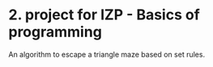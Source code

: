 # 2. project for IZP - Basics of programming

An algorithm to escape a triangle maze based on set rules.
